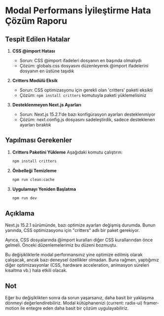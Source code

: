 # Modal Performans İyileştirme Hata Çözüm Raporu

## Tespit Edilen Hatalar

1. **CSS @import Hatası**
   - Sorun: CSS @import ifadeleri dosyanın en başında olmalıydı
   - Çözüm: globals.css dosyasını düzenleyerek @import ifadelerini dosyanın en üstüne taşıdık

2. **Critters Modülü Eksik**
   - Sorun: CSS optimizasyonu için gerekli olan 'critters' paketi eksikti
   - Çözüm: `npm install critters` komutuyla paketi yüklemelisiniz

3. **Desteklenmeyen Next.js Ayarları**
   - Sorun: Next.js 15.2.1'de bazı konfigürasyon ayarları desteklenmiyor
   - Çözüm: next.config.js dosyasını sadeleştirdik, sadece desteklenen ayarları bıraktık

## Yapılması Gerekenler

1. **Critters Paketini Yükleme**
   Aşağıdaki komutu çalıştırın:
   ```bash
   npm install critters
   ```

2. **Önbelleği Temizleme**
   ```bash
   npm run clean:cache
   ```

3. **Uygulamayı Yeniden Başlatma**
   ```bash
   npm run dev
   ```

## Açıklama

Next.js 15.2.1 sürümünde, bazı optimize ayarları değişmiş durumda. Bunun yanında, CSS optimizasyonu için "critters" adlı bir paket gerekiyor. 

Ayrıca, CSS dosyalarında @import kuralları diğer CSS kurallarından önce gelmeli. Önceki düzenlemelerimiz bu düzeni bozmuştu.

Bu değişikliklerle modal performansınız yine optimize edilmiş olarak çalışacak, ancak bazı deneysel özellikler olmadan. Buna rağmen, yaptığımız diğer optimizasyonlar (CSS, hardware acceleration, animasyon süreleri kısaltma vb.) hala etkili olacak.

## Not

Eğer bu değişiklikten sonra da sorun yaşarsanız, daha basit bir yaklaşıma dönmeyi değerlendirebiliriz. Modal kütüphanenizi (current: radix-ui) framer-motion ile entegre eden daha basit bir çözüm uygulayabiliriz.
